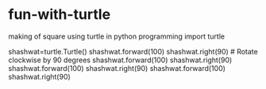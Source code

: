 # fun-with-turtle
making of square using turtle in python programming
import turtle

shashwat=turtle.Turtle()
shashwat.forward(100)
shashwat.right(90)           # Rotate clockwise by 90 degrees
shashwat.forward(100)
shashwat.right(90)
shashwat.forward(100)
shashwat.right(90)
shashwat.forward(100)
shashwat.right(90)
